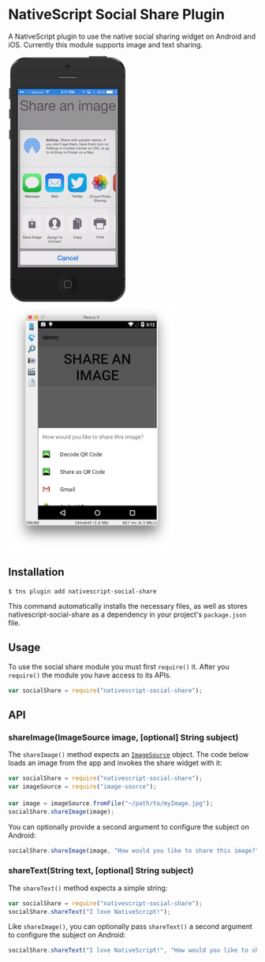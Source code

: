 # NativeScript Social Share Plugin

A NativeScript plugin to use the native social sharing widget on Android and iOS. Currently this module supports image and text sharing.

![](screenshots/ios.png)
![](screenshots/android.png)

## Installation

```
$ tns plugin add nativescript-social-share
```

This command automatically installs the necessary files, as well as stores nativescript-social-share as a dependency in your project's `package.json` file.


## Usage

To use the social share module you must first `require()` it. After you `require()` the module you have access to its APIs.

``` js
var socialShare = require("nativescript-social-share");
```

## API

### shareImage(ImageSource image, [optional] String subject)

The `shareImage()` method expects an [`ImageSource`](http://docs.nativescript.org/ApiReference/image-source/ImageSource.html) object. The code below loads an image from the app and invokes the share widget with it:

``` js
var socialShare = require("nativescript-social-share");
var imageSource = require("image-source");

var image = imageSource.fromFile("~/path/to/myImage.jpg");
socialShare.shareImage(image);
```

You can optionally provide a second argument to configure the subject on Android:

``` js
socialShare.shareImage(image, "How would you like to share this image?");
```

### shareText(String text, [optional] String subject)

The `shareText()` method expects a simple string:

``` js
var socialShare = require("nativescript-social-share");
socialShare.shareText("I love NativeScript!");
```

Like `shareImage()`, you can optionally pass `shareText()` a second argument to configure the subject on Android:

``` js
socialShare.shareText("I love NativeScript!", "How would you like to share this text?");
```